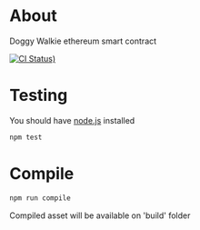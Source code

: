 # About
Doggy Walkie ethereum smart contract

[![CI Status)](https://img.shields.io/travis/Doggy/Walkie.svg)](https://travis-ci.org/DoggyWalkie/eth-contract)

# Testing
You should have [node.js](https://nodejs.org/en/) installed
```bash
npm test
```

# Compile
```bash
npm run compile
```
Compiled asset will be available on 'build' folder
